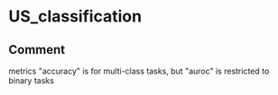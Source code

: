 # US_classification
## Comment
metrics "accuracy" is for multi-class tasks, but "auroc" is restricted to binary tasks
